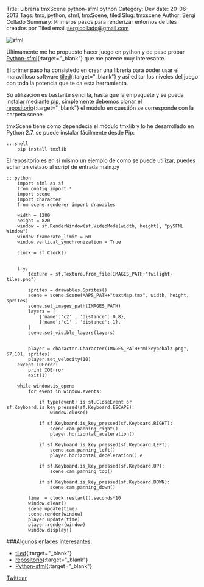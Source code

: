 Title: Librería tmxScene python-sfml python
Category: Dev
date:  20-06-2013
Tags: tmx, python, sfml, tmxScene, tiled
Slug: tmxscene
Author: Sergi Collado
Summary: Primeros pasos para renderizar entornos de tiles creados por Tiled
email:sergicollado@gmail.com



![sfml](|filename|/images/posts/sfml-logo.png)

Últimamente me he propuesto hacer juego en python y de paso probar [Python-sfml](http://www.python-sfml.org/index.html){:target="_blank"} que me parece muy interesante.

El primer paso ha consistedo en crear una librería para poder usar el maravilloso software [tiled](http://www.mapeditor.org/){:target="_blank"} y así editar los niveles del juego con toda la potencia que te da esta herramienta.

Su utilización es bastante sencilla, hasta que la empaquete y se pueda instalar mediante pip, simplemente debemos clonar el [repositorio](https://github.com/sergicollado/sceneTmx){:target="_blank"} el múdulo en cuestión se corresponde con la carpeta scene.

tmxScene tiene como dependecia el módulo tmxlib y lo he desarrollado en Python 2.7, se puede instalar fácilmente desde Pip:

    :::shell
        pip install tmxlib

El repositorio es en sí mismo un ejemplo de como se puede utilizar, puedes echar un vistazo al script de entrada main.py

    :::python
        import sfml as sf
        from config import *
        import scene
        import character
        from scene.renderer import drawables

        width = 1280
        height = 820
        window = sf.RenderWindow(sf.VideoMode(width, height), "pySFML Window")
        window.framerate_limit = 60
        window.vertical_synchronization = True

        clock = sf.Clock()


        try:
            texture = sf.Texture.from_file(IMAGES_PATH+"twilight-tiles.png")

            sprites = drawables.Sprites()
            scene = scene.Scene(MAPS_PATH+"textMap.tmx", width, height, sprites)
            scene.set_images_path(IMAGES_PATH)
            layers = [
                {'name':'c2' , 'distance': 0.8},
                {'name':'c1' , 'distance': 1},
            ]
            scene.set_visible_layers(layers)


            player = character.Character(IMAGES_PATH+"mikeypebalz.png", 57,101, sprites)
            player.set_velocity(10)
        except IOError:
            print IOError
            exit(1)

        while window.is_open:
            for event in window.events:

                if type(event) is sf.CloseEvent or sf.Keyboard.is_key_pressed(sf.Keyboard.ESCAPE):
                    window.close()

                if sf.Keyboard.is_key_pressed(sf.Keyboard.RIGHT):
                    scene.cam.panning_right()
                    player.horizontal_aceleration()

                if sf.Keyboard.is_key_pressed(sf.Keyboard.LEFT):
                    scene.cam.panning_left()
                    player.horizontal_deceleration() e

                if sf.Keyboard.is_key_pressed(sf.Keyboard.UP):
                    scene.cam.panning_top()

                if sf.Keyboard.is_key_pressed(sf.Keyboard.DOWN):
                    scene.cam.panning_down()

            time  = clock.restart().seconds*10
            window.clear()
            scene.update(time)
            scene.render(window)
            player.update(time)
            player.render(window)
            window.display()

###Algunos enlaces interesantes:
* [tiled](http://www.mapeditor.org/){:target="_blank"}
* [repositorio](https://github.com/sergicollado/sceneTmx){:target="_blank"}
* [Python-sfml](http://www.python-sfml.org/index.html){:target="_blank"}



<a href="https://twitter.com/share" class="twitter-share-button" data-url="http://sergicollado.com/tmxscene.html" data-via="circun4" data-lang="es">Twittear</a>
<script>!function(d,s,id){var js,fjs=d.getElementsByTagName(s)[0],p=/^http:/.test(d.location)?'http':'https';if(!d.getElementById(id)){js=d.createElement(s);js.id=id;js.src=p+'://platform.twitter.com/widgets.js';fjs.parentNode.insertBefore(js,fjs);}}(document, 'script', 'twitter-wjs');</script>




